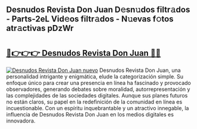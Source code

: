 ## Desnudos Revista Don Juan D𝚎sn𝚞dos filtr𝚊dos - Parts-2eL Vid𝚎os filtr𝚊dos - N𝚞evas f𝚘tos atr𝚊ctivas pDzWr

# <h2><a href="http://mb67do.tromn.icu/?c=Desnudos+Revista+Don+Juan">🔗👉👉👉 Desnudos Revista Don Juan 🔗🔗</a></h2>

[![Desnudos Revista Don Juan nuevo](https://i.imgur.com/pEAQMta.gif)](http://mb67do.tromn.icu/?c=Desnudos+Revista+Don+Juan)
Desnudos Revista Don Juan, una personalidad intrigante y enigmática, elude la categorización simple. Su enfoque único para crear una presencia en línea ha fascinado y provocado observadores, generando debates sobre moralidad, autorrepresentación y las complejidades de las sociedades digitales. Aunque sus planes futuros no están claros, su papel en la redefinición de la comunidad en línea es incuestionable. Con un espíritu inquebrantable y un atractivo innegable, la influencia de Desnudos Revista Don Juan en los medios digitales es innovadora.

